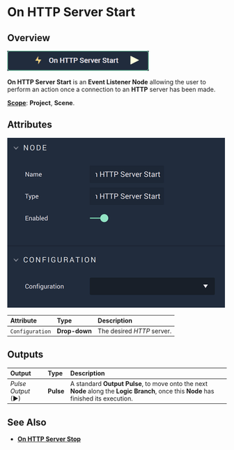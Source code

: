 # On HTTP Server Start

## Overview

![The On HTTP Server Start Node.](../../../../.gitbook/assets/onhttpserverstartupdatedimage.png)

**On HTTP Server Start** is an **Event Listener Node** allowing the user to perform an action once a connection to an **HTTP** server has been made.

[**Scope**](../../overview.md#scopes): **Project**, **Scene**.

## Attributes

![The On HTTP Server Start Node Attributes.](../../../../.gitbook/assets/onhttpserverstartattributes.png)

| Attribute | Type | Description |
| :--- | :--- | :--- |
| `Configuration` | **Drop-down** | The desired _HTTP_ server. |

## Outputs

| Output | Type | Description |
| :--- | :--- | :--- |
| _Pulse Output_ \(►\) | **Pulse** | A standard **Output Pulse**, to move onto the next **Node** along the **Logic Branch**, once this **Node** has finished its execution. |

## See Also

* [**On HTTP Server Stop**](onhttpserverstop.md)

